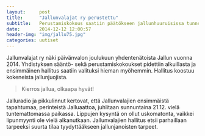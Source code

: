 ```yaml
---
layout:     post
title:      "Jallunvalajat ry perustettu"
subtitle:   Perustamiskokous saatiin päätökseen jallunhuuruisissa tunnelmissa.
date:       2014-12-12 12:00:57
header-img: "img/jallu75.jpg"
categories: uutiset
---
```


Jallunvalajat ry näki päivänvalon joulukuun yhdentenätoista Jallun vuonna 2014. Yhdistyksen sääntö- sekä perustamiskokoukset pidettiin alkuillasta ja ensimmäinen hallitus saatiin valituksi hieman myöhemmin. Hallitus koostuu kokeneista jallunjuojista.

>Kierros jallua, olkaapa hyvät!

Jalluradio ja pikkulinnut kertovat, että Jallunvalajien ensimmäistä tapahtumaa, perinteistä Jalluaattoa, juhlitaan sunnuntaina 21.12. vielä tuntemattomassa paikassa. Lippujen kysyntä on ollut uskomatonta, vaikkei lipunmyynti ole vielä alkanutkaan. Jallunvalajien hallitus etsii parhaillaan tarpeeksi suurta tilaa tyydyttääkseen jallunjanoisten tarpeet.
